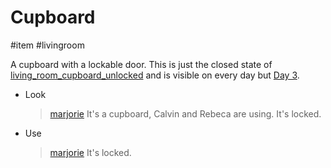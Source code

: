 # Cupboard

#item #livingroom 

A cupboard with a lockable door. This is just the closed state of [living_room_cupboard_unlocked](living_room_cupboard_unlocked.md) and is visible on every day but [Day 3](../gdd.md#Day%203).

- Look
	
	> [marjorie](../characters/marjorie.md)
	> It's a cupboard, Calvin and Rebeca are using. It's locked.
	
- Use
	
	> [marjorie](../characters/marjorie.md)
	> It's locked.